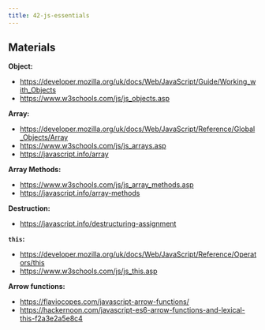 ```yaml
---
title: 42-js-essentials
---
```


## Materials

**Object:**
- <https://developer.mozilla.org/uk/docs/Web/JavaScript/Guide/Working_with_Objects>
- <https://www.w3schools.com/js/js_objects.asp>

**Array:**
- <https://developer.mozilla.org/uk/docs/Web/JavaScript/Reference/Global_Objects/Array>
- <https://www.w3schools.com/js/js_arrays.asp>
- <https://javascript.info/array>

**Array Methods:**
- <https://www.w3schools.com/js/js_array_methods.asp>
- <https://javascript.info/array-methods>

**Destruction:**
- <https://javascript.info/destructuring-assignment>

**`this`:**
- <https://developer.mozilla.org/uk/docs/Web/JavaScript/Reference/Operators/this>
- <https://www.w3schools.com/js/js_this.asp>

**Arrow functions:**
- <https://flaviocopes.com/javascript-arrow-functions/>
- <https://hackernoon.com/javascript-es6-arrow-functions-and-lexical-this-f2a3e2a5e8c4>

